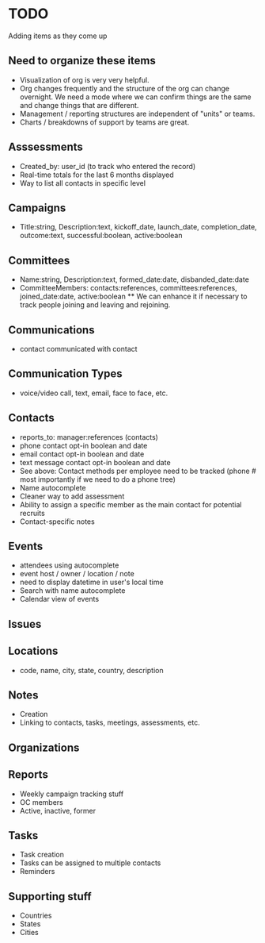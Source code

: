 # TODO

Adding items as they come up


## Need to organize these items

* Visualization of org is very very helpful.
* Org changes frequently and the structure of the org can change overnight. We need a mode where we can confirm things are the same and change things that are different.
* Management / reporting structures are independent of "units" or teams.
* Charts / breakdowns of support by teams are great.


## Asssessments

* Created_by: user_id (to track who entered the record)
* Real-time totals for the last 6 months displayed
* Way to list all contacts in specific level

## Campaigns

* Title:string, Description:text, kickoff_date, launch_date, completion_date, outcome:text, successful:boolean, active:boolean

## Committees

* Name:string, Description:text, formed_date:date, disbanded_date:date
* CommitteeMembers: contacts:references, committees:references, joined_date:date, active:boolean
** We can enhance it if necessary to track people joining and leaving and rejoining.

## Communications

* contact communicated with contact

## Communication Types

* voice/video call, text, email, face to face, etc.

## Contacts

* reports_to: manager:references (contacts)
* phone contact opt-in boolean and date
* email contact opt-in boolean and date
* text message contact opt-in boolean and date
* See above: Contact methods per employee need to be tracked (phone # most importantly if we need to do a phone tree)
* Name autocomplete
* Cleaner way to add assessment
* Ability to assign a specific member as the main contact for potential recruits
* Contact-specific notes

## Events

* attendees using autocomplete
* event host / owner / location / note
* need to display datetime in user's local time
* Search with name autocomplete
* Calendar view of events

## Issues

## Locations

* code, name, city, state, country, description

## Notes

* Creation
* Linking to contacts, tasks, meetings, assessments, etc.

## Organizations

## Reports

* Weekly campaign tracking stuff
* OC members
* Active, inactive, former

## Tasks

* Task creation
* Tasks can be assigned to multiple contacts
* Reminders


## Supporting stuff

* Countries
* States
* Cities
